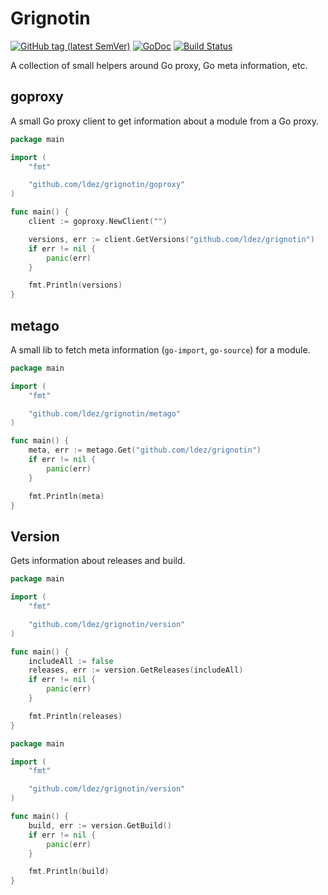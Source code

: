 # Grignotin

[![GitHub tag (latest SemVer)](https://img.shields.io/github/tag/ldez/grignotin.svg)](https://github.com/ldez/grignotin/releases)
[![GoDoc](https://godoc.org/github.com/ldez/grignotin?status.svg)](https://godoc.org/github.com/ldez/grignotin)
[![Build Status](https://travis-ci.com/ldez/grignotin.svg?branch=master)](https://travis-ci.com/ldez/grignotin)

A collection of small helpers around Go proxy, Go meta information, etc.

## goproxy

A small Go proxy client to get information about a module from a Go proxy.

```go
package main

import (
	"fmt"

	"github.com/ldez/grignotin/goproxy"
)

func main() {
	client := goproxy.NewClient("")

	versions, err := client.GetVersions("github.com/ldez/grignotin")
	if err != nil {
		panic(err)
	}

	fmt.Println(versions)
}
```

## metago

A small lib to fetch meta information (`go-import`, `go-source`) for a module.

```go
package main

import (
	"fmt"

	"github.com/ldez/grignotin/metago"
)

func main() {
	meta, err := metago.Get("github.com/ldez/grignotin")
	if err != nil {
		panic(err)
	}

	fmt.Println(meta)
}
```

## Version

Gets information about releases and build. 

```go
package main

import (
	"fmt"

	"github.com/ldez/grignotin/version"
)

func main() {
    includeAll := false
	releases, err := version.GetReleases(includeAll)
	if err != nil {
		panic(err)
	}

	fmt.Println(releases)
}
```

```go
package main

import (
	"fmt"

	"github.com/ldez/grignotin/version"
)

func main() {
	build, err := version.GetBuild()
	if err != nil {
		panic(err)
	}

	fmt.Println(build)
}
```
